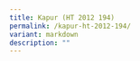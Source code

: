 ```yaml
---
title: Kapur (HT 2012 194)
permalink: /kapur-ht-2012-194/
variant: markdown
description: ""
---
```

